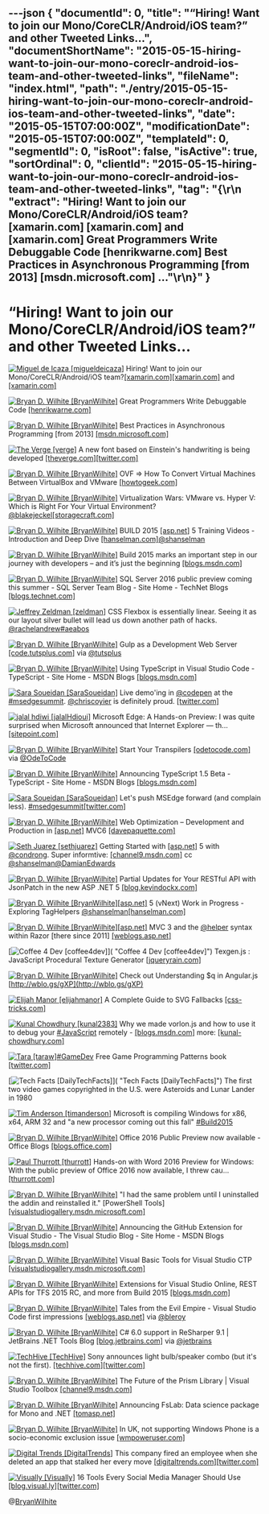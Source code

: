 ---json
{
  "documentId": 0,
  "title": "“Hiring! Want to join our Mono/CoreCLR/Android/iOS team?” and other Tweeted Links…",
  "documentShortName": "2015-05-15-hiring-want-to-join-our-mono-coreclr-android-ios-team-and-other-tweeted-links",
  "fileName": "index.html",
  "path": "./entry/2015-05-15-hiring-want-to-join-our-mono-coreclr-android-ios-team-and-other-tweeted-links",
  "date": "2015-05-15T07:00:00Z",
  "modificationDate": "2015-05-15T07:00:00Z",
  "templateId": 0,
  "segmentId": 0,
  "isRoot": false,
  "isActive": true,
  "sortOrdinal": 0,
  "clientId": "2015-05-15-hiring-want-to-join-our-mono-coreclr-android-ios-team-and-other-tweeted-links",
  "tag": "{\r\n  \"extract\": \"Hiring! Want to join our Mono/CoreCLR/Android/iOS team?[xamarin.com] [xamarin.com]  and [xamarin.com]        Great Programmers Write Debuggable Code [henrikwarne.com]        Best Practices in Asynchronous Programming [from 2013] [msdn.microsoft.com]     ...\"\r\n}"
}
---

# “Hiring! Want to join our Mono/CoreCLR/Android/iOS team?” and other Tweeted Links…

[<img alt="Miguel de Icaza [migueldeicaza]" src="https://songhay.blob.core.windows.net/shared-social-twitter/migueldeicaza.png">](http://tirania.org/blog "Miguel de Icaza [migueldeicaza]") Hiring! Want to join our Mono/CoreCLR/Android/iOS team?[[xamarin.com]](http://xamarin.com/jobs/oQC10fwd)[[xamarin.com]](http://xamarin.com/jobs/osw10fwJ) and [[xamarin.com]](http://xamarin.com/jobs)

[<img alt="Bryan D. Wilhite [BryanWilhite]" src="https://songhay.blob.core.windows.net/shared-social-twitter/BryanWilhite.jpeg">](http://songhayblog.azurewebsites.net/ "Bryan D. Wilhite [BryanWilhite]") Great Programmers Write Debuggable Code [[henrikwarne.com]](http://henrikwarne.com/2013/05/05/great-programmers-write-debuggable-code/)

[<img alt="Bryan D. Wilhite [BryanWilhite]" src="https://songhay.blob.core.windows.net/shared-social-twitter/BryanWilhite.jpeg">](http://songhayblog.azurewebsites.net/ "Bryan D. Wilhite [BryanWilhite]") Best Practices in Asynchronous Programming [from 2013] [[msdn.microsoft.com]](https://msdn.microsoft.com/en-us/magazine/jj991977.aspx)

[<img alt="The Verge [verge]" src="https://songhay.blob.core.windows.net/shared-social-twitter/verge.png">](http://www.theverge.com/ "The Verge [verge]") A new font based on Einstein's handwriting is being developed [[theverge.com]](http://www.theverge.com/2015/5/5/8553603/a-new-font-based-on-einsteins-handwriting-is-being-developed?utm_campaign=theverge&utm_content=chorus&utm_medium=social&utm_source=twitter)[[twitter.com]](https://twitter.com/verge/status/595668878681845761/photo/1)

[<img alt="Bryan D. Wilhite [BryanWilhite]" src="https://songhay.blob.core.windows.net/shared-social-twitter/BryanWilhite.jpeg">](http://songhayblog.azurewebsites.net/ "Bryan D. Wilhite [BryanWilhite]") OVF => How To Convert Virtual Machines Between VirtualBox and VMware [[howtogeek.com]](http://www.howtogeek.com/125640/how-to-convert-virtual-machines-between-virtualbox-and-vmware/)

[<img alt="Bryan D. Wilhite [BryanWilhite]" src="https://songhay.blob.core.windows.net/shared-social-twitter/BryanWilhite.jpeg">](http://songhayblog.azurewebsites.net/ "Bryan D. Wilhite [BryanWilhite]") Virtualization Wars: VMware vs. Hyper V: Which is Right For Your Virtual Environment? [@blakejeckel](http://twitter.com/blakejeckel)[[storagecraft.com]](http://www.storagecraft.com/blog/virtualization-wars-vmware-vs-hyper-v-which-is-right-for-your-virtual-environment/)

[<img alt="Bryan D. Wilhite [BryanWilhite]" src="https://songhay.blob.core.windows.net/shared-social-twitter/BryanWilhite.jpeg">](http://songhayblog.azurewebsites.net/ "Bryan D. Wilhite [BryanWilhite]") BUILD 2015 [[asp.net]](http://www.asp.net/) 5 Training Videos - Introduction and Deep Dive [[hanselman.com]](http://www.hanselman.com/blog/BUILD2015ASPNET5TrainingVideosIntroductionAndDeepDive.aspx)[@shanselman](http://twitter.com/shanselman)

[<img alt="Bryan D. Wilhite [BryanWilhite]" src="https://songhay.blob.core.windows.net/shared-social-twitter/BryanWilhite.jpeg">](http://songhayblog.azurewebsites.net/ "Bryan D. Wilhite [BryanWilhite]") Build 2015 marks an important step in our journey with developers – and it’s just the beginning [[blogs.msdn.com]](http://blogs.msdn.com/b/stevengu/archive/2015/04/30/building-bridges-that-empower-developers.aspx?CR_CC=200627583)

[<img alt="Bryan D. Wilhite [BryanWilhite]" src="https://songhay.blob.core.windows.net/shared-social-twitter/BryanWilhite.jpeg">](http://songhayblog.azurewebsites.net/ "Bryan D. Wilhite [BryanWilhite]") SQL Server 2016 public preview coming this summer - SQL Server Team Blog - Site Home - TechNet Blogs [[blogs.technet.com]](http://blogs.technet.com/b/dataplatforminsider/archive/2015/05/04/sql-server-2016-public-preview-coming-this-summer.aspx)

[<img alt="Jeffrey Zeldman [zeldman]" src="https://songhay.blob.core.windows.net/shared-social-twitter/zeldman.jpeg">](http://www.zeldman.com/ "Jeffrey Zeldman [zeldman]") CSS Flexbox is essentially linear. Seeing it as our layout silver bullet will lead us down another path of hacks. [@rachelandrew](http://twitter.com/rachelandrew)[#aeabos](http://search.twitter.com/search?q=%23aeabos)

[<img alt="Bryan D. Wilhite [BryanWilhite]" src="https://songhay.blob.core.windows.net/shared-social-twitter/BryanWilhite.jpeg">](http://songhayblog.azurewebsites.net/ "Bryan D. Wilhite [BryanWilhite]") Gulp as a Development Web Server [[code.tutsplus.com]](http://code.tutsplus.com/tutorials/gulp-as-a-development-web-server--cms-20903) via [@tutsplus](http://twitter.com/tutsplus)

[<img alt="Bryan D. Wilhite [BryanWilhite]" src="https://songhay.blob.core.windows.net/shared-social-twitter/BryanWilhite.jpeg">](http://songhayblog.azurewebsites.net/ "Bryan D. Wilhite [BryanWilhite]") Using TypeScript in Visual Studio Code - TypeScript - Site Home - MSDN Blogs [[blogs.msdn.com]](http://blogs.msdn.com/b/typescript/archive/2015/04/30/using-typescript-in-visual-studio-code.aspx)

[<img alt="Sara Soueidan [SaraSoueidan]" src="https://songhay.blob.core.windows.net/shared-social-twitter/SaraSoueidan.jpeg">](http://sarasoueidan.com/ "Sara Soueidan [SaraSoueidan]") Live demo'ing in [@codepen](http://twitter.com/codepen) at the [#msedgesummit](http://search.twitter.com/search?q=%23msedgesummit). [@chriscoyier](http://twitter.com/chriscoyier) is definitely proud. [[twitter.com]](https://twitter.com/SaraSoueidan/status/595669683136761856/photo/1)

[<img alt="jalal hdiwi [jalalHdioui]" src="https://songhay.blob.core.windows.net/shared-social-twitter/jalalHdioui.jpeg">](http://hdioui.com/ "jalal hdiwi [jalalHdioui]") Microsoft Edge: A Hands-on Preview: I was quite surprised when Microsoft announced that Internet Explorer — th... [[sitepoint.com]](http://www.sitepoint.com/microsoft-edge-preview/?utm_source=twitterfeed&utm_medium=twitter)

[<img alt="Bryan D. Wilhite [BryanWilhite]" src="https://songhay.blob.core.windows.net/shared-social-twitter/BryanWilhite.jpeg">](http://songhayblog.azurewebsites.net/ "Bryan D. Wilhite [BryanWilhite]") Start Your Transpilers [[odetocode.com]](http://odetocode.com/blogs/scott/archive/2015/05/01/start-your-transpilers.aspx) via [@OdeToCode](http://twitter.com/OdeToCode)

[<img alt="Bryan D. Wilhite [BryanWilhite]" src="https://songhay.blob.core.windows.net/shared-social-twitter/BryanWilhite.jpeg">](http://songhayblog.azurewebsites.net/ "Bryan D. Wilhite [BryanWilhite]") Announcing TypeScript 1.5 Beta - TypeScript - Site Home - MSDN Blogs [[blogs.msdn.com]](http://blogs.msdn.com/b/typescript/archive/2015/04/30/announcing-typescript-1-5-beta.aspx)

[<img alt="Sara Soueidan [SaraSoueidan]" src="https://songhay.blob.core.windows.net/shared-social-twitter/SaraSoueidan.jpeg">](http://sarasoueidan.com/ "Sara Soueidan [SaraSoueidan]") Let's push MSEdge forward (and complain less). [#msedgesummit](http://search.twitter.com/search?q=%23msedgesummit)[[twitter.com]](https://twitter.com/SaraSoueidan/status/595658937652871168/photo/1)

[<img alt="Bryan D. Wilhite [BryanWilhite]" src="https://songhay.blob.core.windows.net/shared-social-twitter/BryanWilhite.jpeg">](http://songhayblog.azurewebsites.net/ "Bryan D. Wilhite [BryanWilhite]") Web Optimization – Development and Production in [[asp.net]](http://www.asp.net/) MVC6 [[davepaquette.com]](http://www.davepaquette.com/archive/2015/05/05/web-optimization-development-and-production-in-asp-net-mvc6.aspx)

[<img alt="Seth Juarez [sethjuarez]" src="https://songhay.blob.core.windows.net/shared-social-twitter/sethjuarez.jpeg">](http://www.sethjuarez.com/ "Seth Juarez [sethjuarez]") Getting Started with [[asp.net]](http://www.asp.net/) 5 with [@condrong](http://twitter.com/condrong). Super informtive: [[channel9.msdn.com]](https://channel9.msdn.com/Events/Ignite/2015/C9-42) cc [@shanselman](http://twitter.com/shanselman)[@DamianEdwards](http://twitter.com/DamianEdwards)

[<img alt="Bryan D. Wilhite [BryanWilhite]" src="https://songhay.blob.core.windows.net/shared-social-twitter/BryanWilhite.jpeg">](http://songhayblog.azurewebsites.net/ "Bryan D. Wilhite [BryanWilhite]") Partial Updates for Your RESTful API with JsonPatch in the new ASP .NET 5 [[blog.kevindockx.com]](http://blog.kevindockx.com/post/Partial-Updates-for-Your-RESTful-API-with-JsonPatch-in-the-new-ASP-NET-5.aspx)

[<img alt="Bryan D. Wilhite [BryanWilhite]" src="https://songhay.blob.core.windows.net/shared-social-twitter/BryanWilhite.jpeg">](http://songhayblog.azurewebsites.net/ "Bryan D. Wilhite [BryanWilhite]")[[asp.net]](http://www.asp.net/) 5 (vNext) Work in Progress - Exploring TagHelpers [@shanselman](http://twitter.com/shanselman)[[hanselman.com]](http://www.hanselman.com/blog/ASPNET5VNextWorkInProgressExploringTagHelpers.aspx)

[<img alt="Bryan D. Wilhite [BryanWilhite]" src="https://songhay.blob.core.windows.net/shared-social-twitter/BryanWilhite.jpeg">](http://songhayblog.azurewebsites.net/ "Bryan D. Wilhite [BryanWilhite]")[[asp.net]](http://www.asp.net/) MVC 3 and the [@helper](http://twitter.com/helper) syntax within Razor [there since 2011] [[weblogs.asp.net]](http://weblogs.asp.net/scottgu/asp-net-mvc-3-and-the-helper-syntax-within-razor)

[<img alt="Coffee 4 Dev [coffee4dev]" src="https://songhay.blob.core.windows.net/shared-social-twitter/coffee4dev.png">]( "Coffee 4 Dev [coffee4dev]") Texgen.js : JavaScript Procedural Texture Generator [[jqueryrain.com]](http://www.jqueryrain.com/2015/05/texgen-js-javascript-procedural-texture-generator/?utm_source=feedburner&utm_medium=feed&utm_campaign=Feed%3A+Jqueryrain+%28jQueryRain%29)

[<img alt="Bryan D. Wilhite [BryanWilhite]" src="https://songhay.blob.core.windows.net/shared-social-twitter/BryanWilhite.jpeg">](http://songhayblog.azurewebsites.net/ "Bryan D. Wilhite [BryanWilhite]") Check out Understanding $q in Angular.js [http://wblo.gs/gXP](http://wblo.gs/gXP)

[<img alt="Elijah Manor [elijahmanor]" src="https://songhay.blob.core.windows.net/shared-social-twitter/elijahmanor.jpeg">](http://elijahmanor.com/ "Elijah Manor [elijahmanor]") A Complete Guide to SVG Fallbacks [[css-tricks.com]](https://css-tricks.com/a-complete-guide-to-svg-fallbacks/)

[<img alt="Kunal Chowdhury [kunal2383]" src="https://songhay.blob.core.windows.net/shared-social-twitter/kunal2383.jpg">](http://www.kunal-chowdhury.com/ "Kunal Chowdhury [kunal2383]") Why we made vorlon.js and how to use it to debug your [#JavaScript](http://search.twitter.com/search?q=%23JavaScript) remotely - [[blogs.msdn.com]](http://blogs.msdn.com/b/eternalcoding/archive/2015/04/30/why-we-made-vorlon-js-and-how-to-use-it-to-debug-your-javascript-remotely.aspx) more: [[kunal-chowdhury.com]](http://www.kunal-chowdhury.com/2015/05/microsoft-tuesday-top-news-11.html)

[<img alt="Tara [taraw]" src="https://songhay.blob.core.windows.net/shared-social-twitter/taraw.jpeg">](http://tarathegeekgirl.net/ "Tara [taraw]")[#GameDev](http://search.twitter.com/search?q=%23GameDev) Free Game Programming Patterns book [[twitter.com]](https://twitter.com/msdevUK/status/598135041542193153)

[<img alt="Tech Facts [DailyTechFacts]" src="https://songhay.blob.core.windows.net/shared-social-twitter/DailyTechFacts.jpeg">]( "Tech Facts [DailyTechFacts]") The first two video games copyrighted in the U.S. were Asteroids and Lunar Lander in 1980

[<img alt="Tim Anderson [timanderson]" src="https://songhay.blob.core.windows.net/shared-social-twitter/timanderson.png">](http://www.itwriting.com/blog "Tim Anderson [timanderson]") Microsoft is compiling Windows for x86, x64, ARM 32 and "a new processor coming out this fall" [#Build2015](http://search.twitter.com/search?q=%23Build2015)

[<img alt="Bryan D. Wilhite [BryanWilhite]" src="https://songhay.blob.core.windows.net/shared-social-twitter/BryanWilhite.jpeg">](http://songhayblog.azurewebsites.net/ "Bryan D. Wilhite [BryanWilhite]") Office 2016 Public Preview now available - Office Blogs [[blogs.office.com]](https://blogs.office.com/2015/05/04/office-2016-public-preview-now-available/)

[<img alt="Paul Thurrott [thurrott]" src="https://songhay.blob.core.windows.net/shared-social-twitter/thurrott.jpeg">](http://www.thurrott.com/ "Paul Thurrott [thurrott]") Hands-on with Word 2016 Preview for Windows: With the public preview of Office 2016 now available, I threw cau... [[thurrott.com]](https://www.thurrott.com/office/3327/hands-on-with-word-2016-preview-for-windows?utm_medium=twitter&utm_source=twitterfeed)

[<img alt="Bryan D. Wilhite [BryanWilhite]" src="https://songhay.blob.core.windows.net/shared-social-twitter/BryanWilhite.jpeg">](http://songhayblog.azurewebsites.net/ "Bryan D. Wilhite [BryanWilhite]") "I had the same problem until I uninstalled the addin and reinstalled it." [PowerShell Tools] [[visualstudiogallery.msdn.microsoft.com]](https://visualstudiogallery.msdn.microsoft.com/c9eb3ba8-0c59-4944-9a62-6eee37294597/view/Discussions/2)

[<img alt="Bryan D. Wilhite [BryanWilhite]" src="https://songhay.blob.core.windows.net/shared-social-twitter/BryanWilhite.jpeg">](http://songhayblog.azurewebsites.net/ "Bryan D. Wilhite [BryanWilhite]") Announcing the GitHub Extension for Visual Studio - The Visual Studio Blog - Site Home - MSDN Blogs [[blogs.msdn.com]](http://blogs.msdn.com/b/visualstudio/archive/2015/04/30/announcing-the-github-extension-for-visual-studio.aspx)

[<img alt="Bryan D. Wilhite [BryanWilhite]" src="https://songhay.blob.core.windows.net/shared-social-twitter/BryanWilhite.jpeg">](http://songhayblog.azurewebsites.net/ "Bryan D. Wilhite [BryanWilhite]") Visual Basic Tools for Visual Studio CTP [[visualstudiogallery.msdn.microsoft.com]](https://visualstudiogallery.msdn.microsoft.com/6a06be60-1198-486e-9bce-6ace36b24316)

[<img alt="Bryan D. Wilhite [BryanWilhite]" src="https://songhay.blob.core.windows.net/shared-social-twitter/BryanWilhite.jpeg">](http://songhayblog.azurewebsites.net/ "Bryan D. Wilhite [BryanWilhite]") Extensions for Visual Studio Online, REST APIs for TFS 2015 RC, and more from Build 2015 [[blogs.msdn.com]](http://blogs.msdn.com/b/visualstudioalm/archive/2015/05/01/extensions-for-visual-studio-online-rest-apis-for-tfs-2015-rc-and-more-from-build-2015.aspx)

[<img alt="Bryan D. Wilhite [BryanWilhite]" src="https://songhay.blob.core.windows.net/shared-social-twitter/BryanWilhite.jpeg">](http://songhayblog.azurewebsites.net/ "Bryan D. Wilhite [BryanWilhite]") Tales from the Evil Empire - Visual Studio Code first impressions [[weblogs.asp.net]](http://weblogs.asp.net/bleroy/visual-studio-code-first-impressions) via [@bleroy](http://twitter.com/bleroy)

[<img alt="Bryan D. Wilhite [BryanWilhite]" src="https://songhay.blob.core.windows.net/shared-social-twitter/BryanWilhite.jpeg">](http://songhayblog.azurewebsites.net/ "Bryan D. Wilhite [BryanWilhite]") C# 6.0 support in ReSharper 9.1 | JetBrains .NET Tools Blog [[blog.jetbrains.com]](http://blog.jetbrains.com/dotnet/2015/04/15/c-6-0-support-in-resharper-9-1/) via [@jetbrains](http://twitter.com/jetbrains)

[<img alt="TechHive [TechHive]" src="https://songhay.blob.core.windows.net/shared-social-twitter/TechHive.jpeg">](http://techhive.com/ "TechHive [TechHive]") Sony announces light bulb/speaker combo (but it's not the first). [[techhive.com]](http://www.techhive.com/article/2921480/sonys-new-smart-light-bulb-is-also-a-speaker.html)[[twitter.com]](https://twitter.com/TechHive/status/598190935999062016/photo/1)

[<img alt="Bryan D. Wilhite [BryanWilhite]" src="https://songhay.blob.core.windows.net/shared-social-twitter/BryanWilhite.jpeg">](http://songhayblog.azurewebsites.net/ "Bryan D. Wilhite [BryanWilhite]") The Future of the Prism Library | Visual Studio Toolbox [[channel9.msdn.com]](http://channel9.msdn.com/Shows/Visual-Studio-Toolbox/The-Future-of-the-Prism-Library)

[<img alt="Bryan D. Wilhite [BryanWilhite]" src="https://songhay.blob.core.windows.net/shared-social-twitter/BryanWilhite.jpeg">](http://songhayblog.azurewebsites.net/ "Bryan D. Wilhite [BryanWilhite]") Announcing FsLab: Data science package for Mono and .NET [[tomasp.net]](http://tomasp.net/blog/2015/announcing-fslab/)

[<img alt="Bryan D. Wilhite [BryanWilhite]" src="https://songhay.blob.core.windows.net/shared-social-twitter/BryanWilhite.jpeg">](http://songhayblog.azurewebsites.net/ "Bryan D. Wilhite [BryanWilhite]") In UK, not supporting Windows Phone is a socio-economic exclusion issue [[wmpoweruser.com]](http://wmpoweruser.com/in-uk-not-supporting-windows-phone-is-a-socio-economic-exclusion-issue/)

[<img alt="Digital Trends [DigitalTrends]" src="https://songhay.blob.core.windows.net/shared-social-twitter/DigitalTrends.jpeg">](http://www.digitaltrends.com/ "Digital Trends [DigitalTrends]") This company fired an employee when she deleted an app that stalked her every move [[digitaltrends.com]](http://www.digitaltrends.com/mobile/employee-fired-delete-tracking-app-news/?utm_campaign=trueAnthem%3A+New+Content+%28Feed%29&utm_content=55524bb7b3ef123e85000001&utm_medium=trueAnthem&utm_source=twitter)[[twitter.com]](https://twitter.com/DigitalTrends/status/598198877901160448/photo/1)

[<img alt="Visually [Visually]" src="https://songhay.blob.core.windows.net/shared-social-twitter/Visually.png">](http://visual.ly/ "Visually [Visually]") 16 Tools Every Social Media Manager Should Use [[blog.visual.ly]](http://blog.visual.ly/15-tools-every-social-media-manager-should-use/?utm_source=social&utm_medium=twitter&utm_campaign=meet)[[twitter.com]](https://twitter.com/Visually/status/596385314526093313/photo/1)

@[BryanWilhite](https://twitter.com/BryanWilhite)
